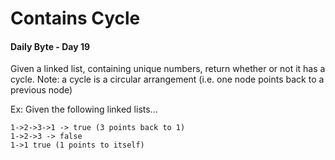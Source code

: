 # Contains Cycle
#### Daily Byte - Day 19

Given a linked list, containing unique numbers, return whether or not it has a cycle.
Note: a cycle is a circular arrangement (i.e. one node points back to a previous node)

Ex: Given the following linked lists...
```
1->2->3->1 -> true (3 points back to 1)
1->2->3 -> false
1->1 true (1 points to itself)
```